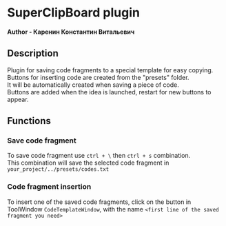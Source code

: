 # SuperClipBoard plugin
**Author - Каренин Константин Витальевич**

## Description
Plugin for saving code fragments to a special template for easy copying. \
Buttons for inserting code are created from the "presets" folder. \
It will be automatically created when saving a piece of code. \
Buttons are added when the idea is launched, restart for new buttons to appear.

## Functions
### Save code fragment
To save code fragment use ``ctrl + \`` then ``ctrl + s`` combination.\
This combination will save the selected code fragment in ``your_project/../presets/codes.txt``
### Code fragment insertion
To insert one of the saved code fragments, click on the button in ToolWindow ``CodeTemplateWindow``,
with the name ``<first line of the saved fragment you need>``
